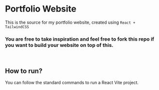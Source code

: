 # Portfolio Website

This is the source for my portfolio website, created using `React + TailwindCSS`


### You are free to take inspiration and feel free to fork this repo if you want to build your website on top of this.

<br>

## How to run?
You can follow the standard commands to run a React Vite project.